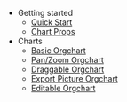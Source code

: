 - Getting started
  - [Quick Start](quickstart.md)
  - [Chart Props](props.md)
- Charts
  - [Basic Orgchart](basic.md)
  - [Pan/Zoom Orgchart](panzoom.md)
  - [Draggable Orgchart](drag.md)
  - [Export Picture Orgchart](exportpic.md)
  - [Editable Orgchart](edit.md)
